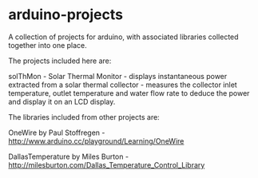 arduino-projects
================

A collection of projects for arduino, with associated libraries collected together into one place.

The projects included here are:

solThMon - Solar Thermal Monitor - displays instantaneous power extracted from a solar thermal collector - measures the collector inlet temperature, outlet temperature and water flow rate to deduce the power and display it on an LCD display.


The libraries included from other projects are:

OneWire by Paul Stoffregen - http://www.arduino.cc/playground/Learning/OneWire

DallasTemperature by Miles Burton - http://milesburton.com/Dallas_Temperature_Control_Library

